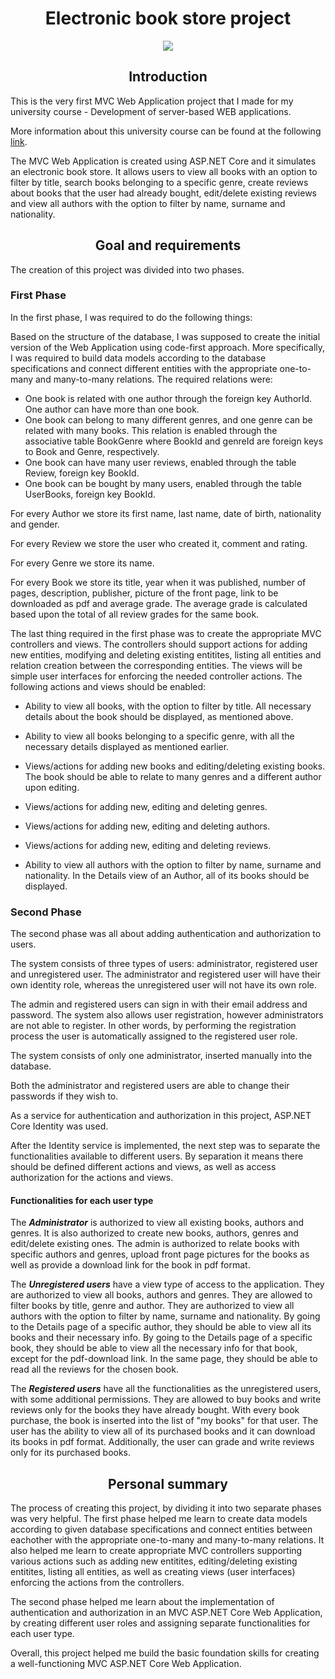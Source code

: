 <h1 align = center>Electronic book store project</h1>
<div align="center"><img src="https://images.theconversation.com/files/45159/original/rptgtpxd-1396254731.jpg?ixlib=rb-1.1.0&q=45&auto=format&w=754&fit=clip"></div>

 <b><h2 align = center>Introduction</h2></b>

This is the very first MVC Web Application project that I made for my university course - Development of server-based WEB applications.

More information about this university course can be found at the following <a href="https://feit.ukim.edu.mk/en/subject/development-of-server-based-web-applications/">link</a>.

The MVC Web Application is created using ASP.NET Core and it simulates an electronic book store. It allows users to view all books with an option to filter by title, search books belonging to a specific genre, create reviews about books that the user had already bought, edit/delete existing reviews and view all authors with the option to filter by name, surname and nationality. 

<h2 align = center>Goal and requirements</h2>

The creation of this project was divided into two phases.

<h3>First Phase</h3>

In the first phase, I was required to do the following things:

 Based on the structure of the database, I was supposed to create the initial version of the Web Application using code-first approach. More specifically, I was required to build data models according to the database specifications and connect different entities with the appropriate one-to-many and many-to-many relations. The required relations were:

 - One book is related with one author through the foreign key AuthorId. One author can have more than one book.
 - One book can belong to many different genres, and one genre can be related with many books. This relation is enabled through the associative table BookGenre where BookId and genreId are foreign keys to Book and Genre, respectively.
 - One book can have many user reviews, enabled through the table Review, foreign key BookId.
 - One book can be bought by many users, enabled through the table UserBooks, foreign key BookId.

 For every Author we store its first name, last name, date of birth, nationality and gender.
 
 For every Review we store the user who created it, comment and rating.
 
 For every Genre we store its name.
 
 For every Book we store its title, year when it was published, number of pages, description, publisher, picture of the front page, link to be downloaded as pdf and average grade. The average grade is calculated based upon the total of all review grades for the same book.

 The last thing required in the first phase was to create the appropriate MVC controllers and views. The controllers should support actions for adding new entities, modifying and deleting existing entitites, listing all entities and relation creation between the corresponding entities. The views will be simple user interfaces for enforcing the needed controller actions. The following actions and views should be enabled:

 - Ability to view all books, with the option to filter by title. All necessary details about the book should be displayed, as mentioned above.

 - Ability to view all books belonging to a specific genre, with all the necessary details displayed as mentioned earlier.

 - Views/actions for adding new books and editing/deleting existing books. The book should be able to relate to many genres and a different author upon editing.

 - Views/actions for adding new, editing and deleting genres.

 - Views/actions for adding new, editing and deleting authors.

 - Views/actions for adding new, editing and deleting reviews.

 - Ability to view all authors with the option to filter by name, surname and nationality. In the Details view of an Author, all of its books should be displayed.

<h3>Second Phase</h3>

The second phase was all about adding authentication and authorization to users.

The system consists of three types of users: administrator, registered user and unregistered user. The administrator and registered user will have their own identity role, whereas the unregistered user will not have its own role.

The admin and registered users can sign in with their email address and password. The system also allows user registration, however administrators are not able to register. In other words, by performing the registration process the user is automatically assigned to the registered user role.

The system consists of only one administrator, inserted manually into the database. 

Both the administrator and registered users are able to change their passwords if they wish to.

As a service for authentication and authorization in this project, ASP.NET Core Identity was used.

After the Identity service is implemented, the next step was to separate the functionalities available to different users. By separation it means there should be defined different actions and views, as well as access authorization for the actions and views.

<h4>Functionalities for each user type</h4>

The <b>*Administrator*</b> is authorized to view all existing books, authors and genres. It is also authorized to create new books, authors, genres and edit/delete existing ones. The admin is authorized to relate books with specific authors and genres, upload front page pictures for the books as well as provide a download link for the book in pdf format.

The <b>*Unregistered users*</b> have a view type of access to the application. They are authorized to view all books, authors and genres. They are allowed to filter books by title, genre and author. They are authorized to view all authors with the option to filter by name, surname and nationality. By going to the Details page of a specific author, they should be able to view all its books and their necessary info. By going to the Details page of a specific book, they should be able to view all the necessary info for that book, except for the pdf-download link. In the same page, they should be able to read all the reviews for the chosen book.

The <b>*Registered users*</b> have all the functionalities as the unregistered users, with some additional permissions. They are allowed to buy books and write reviews only for the books they have already bought. With every book purchase, the book is inserted into the list of "my books" for that user. The user has the ability to view all of its purchased books and it can download its books in pdf format. Additionally, the user can grade and write reviews only for its purchased books.  

<h2 align = center>Personal summary</h2>

The process of creating this project, by dividing it into two separate phases was very helpful. The first phase helped me learn to create data models according to given database specifications and connect entities between eachother with the appropriate one-to-many and many-to-many relations. It also helped me learn to create appropriate MVC controllers supporting various actions such as adding new entitites, editing/deleting existing entitites, listing all entities, as well as creating views (user interfaces) enforcing the actions from the controllers. 

The second phase helped me learn about the implementation of authentication and authorization in an MVC ASP.NET Core Web Application, by creating different user roles and assigning separate functionalities for each user type.

Overall, this project helped me build the basic foundation skills for creating a well-functioning MVC ASP.NET Core Web Application.

